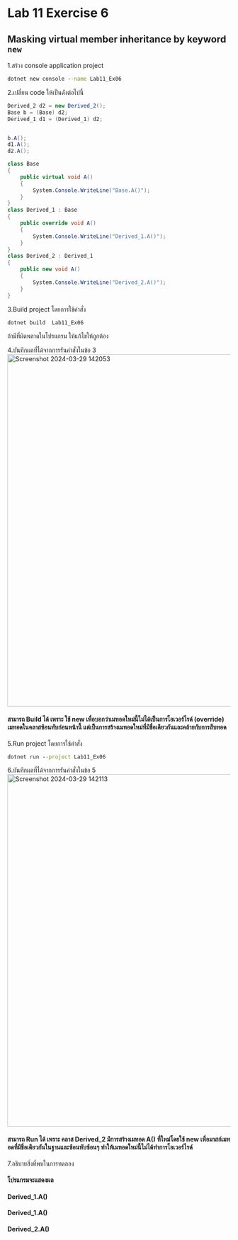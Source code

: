 # Lab 11 Exercise 6

## Masking virtual member inheritance by keyword `new`

1.สร้าง console application project

```cmd
dotnet new console --name Lab11_Ex06
```

2.เปลี่ยน code ให้เป็นดังต่อไปนี้

```cs
Derived_2 d2 = new Derived_2();
Base b = (Base) d2;
Derived_1 d1 = (Derived_1) d2;


b.A();
d1.A();
d2.A();

class Base
{
    public virtual void A()
    {
        System.Console.WriteLine("Base.A()");
    }
}
class Derived_1 : Base
{
    public override void A()
    {
        System.Console.WriteLine("Derived_1.A()");
    }
}
class Derived_2 : Derived_1
{
    public new void A()
    {
        System.Console.WriteLine("Derived_2.A()");
    }
}
```

3.Build project โดยการใช้คำสั่ง

```cmd
dotnet build  Lab11_Ex06
```

ถ้ามีที่ผิดพลาดในโปรแกรม ให้แก้ไขให้ถูกต้อง

4.บันทึกผลที่ได้จากการรันคำสั่งในข้อ 3
<img width="796" alt="Screenshot 2024-03-29 142053" src="https://github.com/SuphawadiP/03376836-OOP-2566-Lab-11/assets/144196049/ebd4f7d3-f8ef-4932-a709-d002e6789955">

#### สามารถ Build ได้ เพราะ ใช้ new เพื่อบอกว่าเมทอดใหม่นี้ไม่ได้เป็นการโอเวอร์ไรด์ (override) เมทอดในคลาสซ้อนทับก่อนหน้านี้ แต่เป็นการสร้างเมทอดใหม่ที่มีชื่อเดียวกันและคล้ายกับการสืบทอด
5.Run project โดยการใช้คำสั่ง

```cmd
dotnet run --project Lab11_Ex06
```

6.บันทึกผลที่ได้จากการรันคำสั่งในข้อ 5
<img width="796" alt="Screenshot 2024-03-29 142113" src="https://github.com/SuphawadiP/03376836-OOP-2566-Lab-11/assets/144196049/e8a50787-fe9f-4994-a15a-66aeab5374e4">

#### สามารถ Run ได้ เพราะ คลาส Derived_2 มีการสร้างเมทอด A() ที่ใหม่โดยใช้ new เพื่อมาสก์เมทอดที่มีชื่อเดียวกันในฐานและซ้อนทับซ้อนๆ ทำให้เมทอดใหม่นี้ไม่ได้ทำการโอเวอร์ไรด์
7.อธิบายสิ่งที่พบในการทดลอง
#### โปรแกรมจะแสดงผล
#### Derived_1.A()
#### Derived_1.A()
#### Derived_2.A()
